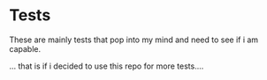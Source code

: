 # Tests

These are mainly tests that pop into my mind and need to see if i am capable.

... that is if i decided to use this repo for more tests....
